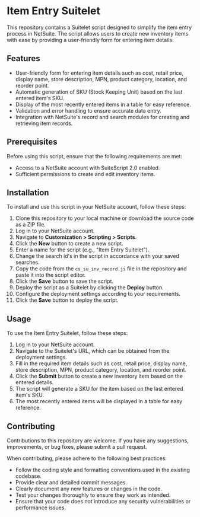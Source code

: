 # Item Entry Suitelet

This repository contains a Suitelet script designed to simplify the item entry process in NetSuite. The script allows users to create new inventory items with ease by providing a user-friendly form for entering item details.

## Features

- User-friendly form for entering item details such as cost, retail price, display name, store description, MPN, product category, location, and reorder point.
- Automatic generation of SKU (Stock Keeping Unit) based on the last entered item's SKU.
- Display of the most recently entered items in a table for easy reference.
- Validation and error handling to ensure accurate data entry.
- Integration with NetSuite's record and search modules for creating and retrieving item records.

## Prerequisites

Before using this script, ensure that the following requirements are met:

- Access to a NetSuite account with SuiteScript 2.0 enabled.
- Sufficient permissions to create and edit inventory items.

## Installation

To install and use this script in your NetSuite account, follow these steps:

1. Clone this repository to your local machine or download the source code as a ZIP file.
2. Log in to your NetSuite account.
3. Navigate to **Customization > Scripting > Scripts**.
4. Click the **New** button to create a new script.
5. Enter a name for the script (e.g., "Item Entry Suitelet").
6. Change the search id's in the script in accordance with your saved searches.
7. Copy the code from the `cs_su_inv_record.js` file in the repository and paste it into the script editor.
8. Click the **Save** button to save the script.
9. Deploy the script as a Suitelet by clicking the **Deploy** button.
10. Configure the deployment settings according to your requirements.
11. Click the **Save** button to deploy the script.

## Usage

To use the Item Entry Suitelet, follow these steps:

1. Log in to your NetSuite account.
2. Navigate to the Suitelet's URL, which can be obtained from the deployment settings.
3. Fill in the required item details such as cost, retail price, display name, store description, MPN, product category, location, and reorder point.
4. Click the **Submit** button to create a new inventory item based on the entered details.
5. The script will generate a SKU for the item based on the last entered item's SKU.
6. The most recently entered items will be displayed in a table for easy reference.

## Contributing

Contributions to this repository are welcome. If you have any suggestions, improvements, or bug fixes, please submit a pull request.

When contributing, please adhere to the following best practices:

- Follow the coding style and formatting conventions used in the existing codebase.
- Provide clear and detailed commit messages.
- Clearly document any new features or changes in the code.
- Test your changes thoroughly to ensure they work as intended.
- Ensure that your code does not introduce any security vulnerabilities or performance issues.
